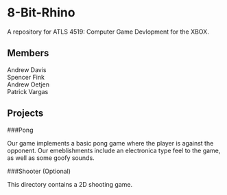8-Bit-Rhino
===========

A repository for ATLS 4519: Computer Game Devlopment for the XBOX.

Members
---------
Andrew Davis  
Spencer Fink  
Andrew Oetjen  
Patrick Vargas

Projects
--------
###Pong  

Our game implements a basic pong game where the player is against the opponent. Our emeblishments include an electronica type feel to the game, as well as some goofy sounds.

###Shooter (Optional)

This directory contains a 2D shooting game.
